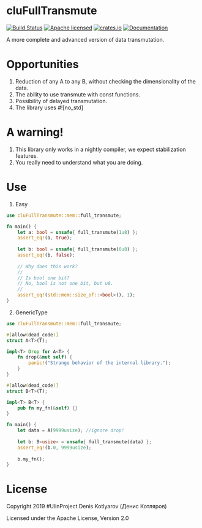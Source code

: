 # cluFullTransmute
[![Build Status](https://travis-ci.org/clucompany/cluFullTransmute.svg?branch=master)](https://travis-ci.org/clucompany/cluFullTransmute)
[![Apache licensed](https://img.shields.io/badge/license-Apache%202.0-blue.svg)](./LICENSE)
[![crates.io](http://meritbadge.herokuapp.com/cluFullTransmute)](https://crates.io/crates/cluFullTransmute)
[![Documentation](https://docs.rs/cluFullTransmute/badge.svg)](https://docs.rs/cluFullTransmute)

A more complete and advanced version of data transmutation.

# Opportunities
1. Reduction of any A to any B, without checking the dimensionality of the data.
2. The ability to use transmute with const functions.
3. Possibility of delayed transmutation.
4. The library uses #![no_std]

# A warning!

1. This library only works in a nightly compiler, we expect stabilization features.
2. You really need to understand what you are doing.


# Use

1. Easy

```rust
use cluFullTransmute::mem::full_transmute;

fn main() {
	let a: bool = unsafe{ full_transmute(1u8) };
	assert_eq!(a, true);
	
	let b: bool = unsafe{ full_transmute(0u8) };
	assert_eq!(b, false);
	
	// Why does this work?
	//
	// Is bool one bit?
	// No, bool is not one bit, but u8.
	//
	assert_eq!(std::mem::size_of::<bool>(), 1);
}
```

2. GenericType

```rust
use cluFullTransmute::mem::full_transmute;

#[allow(dead_code)]
struct A<T>(T);

impl<T> Drop for A<T> {
	fn drop(&mut self) {
		panic!("Strange behavior of the internal library.");
	}
}

#[allow(dead_code)]
struct B<T>(T);

impl<T> B<T> {
	pub fn my_fn(&self) {}
}

fn main() {
	let data = A(9999usize); //ignore drop!
	
	let b: B<usize> = unsafe{ full_transmute(data) };
	assert_eq!(b.0, 9999usize);
	
	b.my_fn();
}
```

# License

Copyright 2019 #UlinProject Denis Kotlyarov (Денис Котляров)

Licensed under the Apache License, Version 2.0
